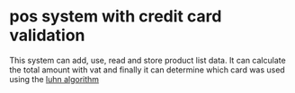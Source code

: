 # pos system with credit card validation

This system can add, use, read and store product list data.
It can calculate the total amount with vat and finally it can determine which card was used using the [luhn algorithm](https://en.wikipedia.org/wiki/Luhn_algorithm) 
